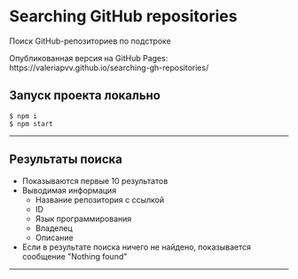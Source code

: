# Searching GitHub repositories
<p>Поиск GitHub-репозиториев по подстроке</p>
<p>Опубликованная версия на GitHub Pages: https://valeriapvv.github.io/searching-gh-repositories/ </p>

## Запуск проекта локально

```
$ npm i
$ npm start
```

****

## Результаты поиска
* Показываются первые 10 результатов
* Выводимая информация
  + Название репозитория с ссылкой
  + ID
  + Язык программирования
  + Владелец
  + Описание
* Если в результате поиска ничего не найдено, показывается сообщение "Nothing found"

****
